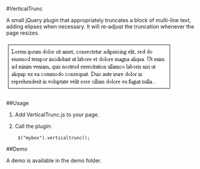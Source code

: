 #VerticalTrunc

A small jQuery plugin that appropriately truncates a block of multi-line text, adding elipses when necessary.  It will re-adjust the truncation whenever the page resizes.

<img src="demo/demo1.png"/>

##Usage

1. Add VerticalTrunc.js to your page.

2. Call the plugin: 
        
        $("mybox").verticaltrunc();

##Demo

A demo is available in the demo folder.
